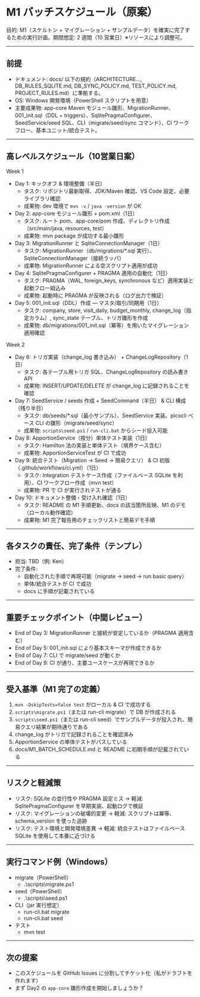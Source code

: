 # M1 バッチスケジュール（原案）

目的: M1（スケルトン + マイグレーション + サンプルデータ）を確実に完了するための実行計画。期間想定: 2 週間（10 営業日）※リソースにより調整可。

---

## 前提
- ドキュメント: docs/ 以下の規約（ARCHITECTURE..., DB_RULES_SQLITE.md, DB_SYNC_POLICY.md, TEST_POLICY.md, PROJECT_RULES.md）に準拠する。
- OS: Windows 開発環境（PowerShell スクリプトを用意）
- 主要成果物: app-core Maven モジュール雛形、MigrationRunner、001_init.sql（DDL + triggers）、SqlitePragmaConfigurer、SeedService/seed SQL、CLI（migrate/seed/sync コマンド）、CI ワークフロー、基本ユニット/統合テスト。

---

## 高レベルスケジュール（10営業日案）

Week 1
- Day 1: キックオフ & 環境整備（半日）
  - タスク: リポジトリ最新取得、JDK/Maven 確認、VS Code 設定、必要ライブラリ確認
  - 成果物: dev 環境で `mvn -v` / `java -version` が OK
- Day 2: app-core モジュール雛形 + pom.xml（1日）
  - タスク: ルート pom、app-core/pom 作成、ディレクトリ作成（src/main/java, resources, test）
  - 成果物: mvn package が成功する最小雛形
- Day 3: MigrationRunner と SqliteConnectionManager（1日）
  - タスク: MigrationRunner（db/migrations/*.sql 実行）、SqliteConnectionManager（接続ラッパ）
  - 成果物: MigrationRunner による空スクリプト適用が成功
- Day 4: SqlitePragmaConfigurer + PRAGMA 適用の自動化（1日）
  - タスク: PRAGMA（WAL, foreign_keys, synchronous など）適用実装と起動フロー組込み
  - 成果物: 起動時に PRAGMA が反映される（ログ出力で検証）
- Day 5: 001_init.sql（DDL）作成 — マスタ/取引/同期用（1日）
  - タスク: company, store, visit_daily, budget_monthly, change_log（指定カラム）,
    sync_state テーブル、トリガ雛形を作成
  - 成果物: db/migrations/001_init.sql（冪等）を用いたマイグレーション適用確認

Week 2
- Day 6: トリガ実装（change_log 書き込み） + ChangeLogRepository（1日）
  - タスク: 各テーブル用トリガ SQL、ChangeLogRepository の読み書き API
  - 成果物: INSERT/UPDATE/DELETE が change_log に記録されることを確認
- Day 7: SeedService / seeds 作成 + SeedCommand（半日） & CLI 構成（残り半日）
  - タスク: db/seeds/*.sql（最小サンプル）、SeedService 実装、picocli ベース CLI の雛形（migrate/seed/sync）
  - 成果物: `scripts\seed.ps1` / `run-cli.bat` からシード投入可能
- Day 8: ApportionService（按分）単体テスト実装（1日）
  - タスク: Hamilton 法の実装と単体テスト（境界ケース含む）
  - 成果物: ApportionServiceTest が CI で成功
- Day 9: 統合テスト（Migration → Seed → 簡易クエリ） & CI 初版（.github/workflows/ci.yml）（1日）
  - タスク: Integration テストケース作成（ファイルベース SQLite を利用）、CI ワークフロー作成（mvn test）
  - 成果物: PR で CI が実行されテストが通る
- Day 10: ドキュメント整備・受け入れ確認（1日）
  - タスク: README の M1 手順更新、docs の該当箇所反映、M1 のデモ（ローカル動作確認）
  - 成果物: M1 完了報告用のチェックリストと簡易デモ手順

---

## 各タスクの責任、完了条件（テンプレ）
- 担当: TBD（例: Ken）
- 完了条件:
  - 自動化された手順で再現可能（migrate → seed → run basic query）
  - 単体/統合テストが CI で成功
  - docs に手順が記載されている

---

## 重要チェックポイント（中間レビュー）
- End of Day 3: MigrationRunner と接続が安定しているか（PRAGMA 適用含む）
- End of Day 5: 001_init.sql により基本スキーマが作成できるか
- End of Day 7: CLI で migrate/seed が動くか
- End of Day 9: CI が通り、主要ユースケースが再現できるか

---

## 受入基準（M1 完了の定義）
1. `mvn -DskipTests=false test` がローカル & CI で成功する
2. `scripts\migrate.ps1`（または run-cli migrate）で DB が作成される
3. `scripts\seed.ps1`（または run-cli seed）でサンプルデータが投入され、簡易クエリ結果が期待通りである
4. change_log がトリガで記録されることを確認済み
5. ApportionService の単体テストがパスしている
6. docs/M1_BATCH_SCHEDULE.md と README に初期手順が記載されている

---

## リスクと軽減策
- リスク: SQLite の並行性や PRAGMA 設定ミス → 軽減: SqlitePragmaConfigurer を早期実装、起動ログで検証
- リスク: マイグレーションの破壊的変更 → 軽減: スクリプトは冪等、schema_version を使った追跡
- リスク: テスト環境と開発環境差異 → 軽減: 統合テストはファイルベース SQLite を使用して本番に近づける

---

## 実行コマンド例（Windows）
- migrate（PowerShell）
  - .\scripts\migrate.ps1
- seed（PowerShell）
  - .\scripts\seed.ps1
- CLI（jar 実行想定）
  - run-cli.bat migrate
  - run-cli.bat seed
- テスト
  - mvn test

---

## 次の提案
- このスケジュールを GitHub Issues に分割してチケット化（私がドラフトを作れます）
- まず Day2 の `app-core` 雛形作成を開始しましょうか？
